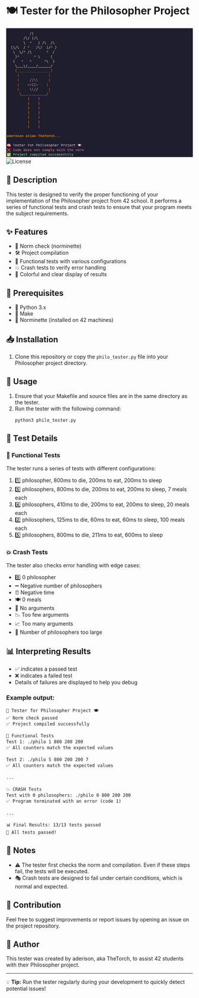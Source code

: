 # 🍽️ Tester for the Philosopher Project

![tester](./images/torch.png)
![License](https://img.shields.io/badge/license-MIT-orange)

## 📜 Description
This tester is designed to verify the proper functioning of your implementation of the Philosopher project from 42 school. It performs a series of functional tests and crash tests to ensure that your program meets the subject requirements.

## ✨ Features
- 📏 Norm check (norminette)
- 🛠️ Project compilation
- 🧪 Functional tests with various configurations
- 💥 Crash tests to verify error handling
- 🌈 Colorful and clear display of results

## 🔧 Prerequisites
- 🐍 Python 3.x
- 🔨 Make
- 📐 Norminette (installed on 42 machines)

## 📥 Installation
1. Clone this repository or copy the `philo_tester.py` file into your Philosopher project directory.

## 🚀 Usage
1. Ensure that your Makefile and source files are in the same directory as the tester.
2. Run the tester with the following command:
   ```
   python3 philo_tester.py
   ```

## 🔬 Test Details

### 🧪 Functional Tests
The tester runs a series of tests with different configurations:
1. 1️⃣ philosopher, 800ms to die, 200ms to eat, 200ms to sleep
2. 5️⃣ philosophers, 800ms to die, 200ms to eat, 200ms to sleep, 7 meals each
3. 4️⃣ philosophers, 410ms to die, 200ms to eat, 200ms to sleep, 20 meals each
4. 2️⃣ philosophers, 125ms to die, 60ms to eat, 60ms to sleep, 100 meals each
5. 5️⃣ philosophers, 800ms to die, 211ms to eat, 600ms to sleep

### 💥 Crash Tests
The tester also checks error handling with edge cases:
- 0️⃣ 0 philosopher
- ➖ Negative number of philosophers
- ⏰ Negative time
- 🍽️ 0 meals
- 🚫 No arguments
- 📉 Too few arguments
- 📈 Too many arguments
- 🔢 Number of philosophers too large

## 📊 Interpreting Results
- ✅ indicates a passed test
- ❌ indicates a failed test
- Details of failures are displayed to help you debug

### Example output:
```
🧠 Tester for Philosopher Project 🍽
✅ Norm check passed
✅ Project compiled successfully

🧪 Functional Tests
Test 1: ./philo 1 800 200 200
✅ All counters match the expected values

Test 2: ./philo 5 800 200 200 7
✅ All counters match the expected values

...

💥 CRASH Tests
Test with 0 philosophers: ./philo 0 800 200 200
✅ Program terminated with an error (code 1)

...

📊 Final Results: 13/13 tests passed
🎉 All tests passed!
```

## 📝 Notes
- ⚠️ The tester first checks the norm and compilation. Even if these steps fail, the tests will be executed.
- 🎭 Crash tests are designed to fail under certain conditions, which is normal and expected.

## 🤝 Contribution
Feel free to suggest improvements or report issues by opening an issue on the project repository.

## 👤 Author
This tester was created by aderison, aka TheTorch, to assist 42 students with their Philosopher project.

---

💡 **Tip:** Run the tester regularly during your development to quickly detect potential issues!

